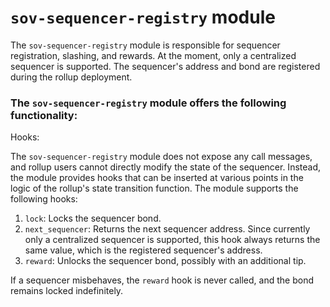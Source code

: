 # `sov-sequencer-registry` module

The `sov-sequencer-registry` module is responsible for sequencer registration, slashing, and rewards. At the moment, only a centralized sequencer is supported. The sequencer's address and bond are registered during the rollup deployment.

### The `sov-sequencer-registry` module offers the following functionality:

Hooks:

The `sov-sequencer-registry` module does not expose any call messages, and rollup users cannot directly modify the state of the sequencer. Instead, the module provides hooks that can be inserted at various points in the logic of the rollup's state transition function. The module supports the following hooks:

1. `lock`: Locks the sequencer bond.
1. `next_sequencer`: Returns the next sequencer address. Since currently only a centralized sequencer is supported, this hook always returns the same value, which is the registered sequencer's address.
1. `reward`: Unlocks the sequencer bond, possibly with an additional tip.

If a sequencer misbehaves, the `reward` hook is never called, and the bond remains locked indefinitely.
